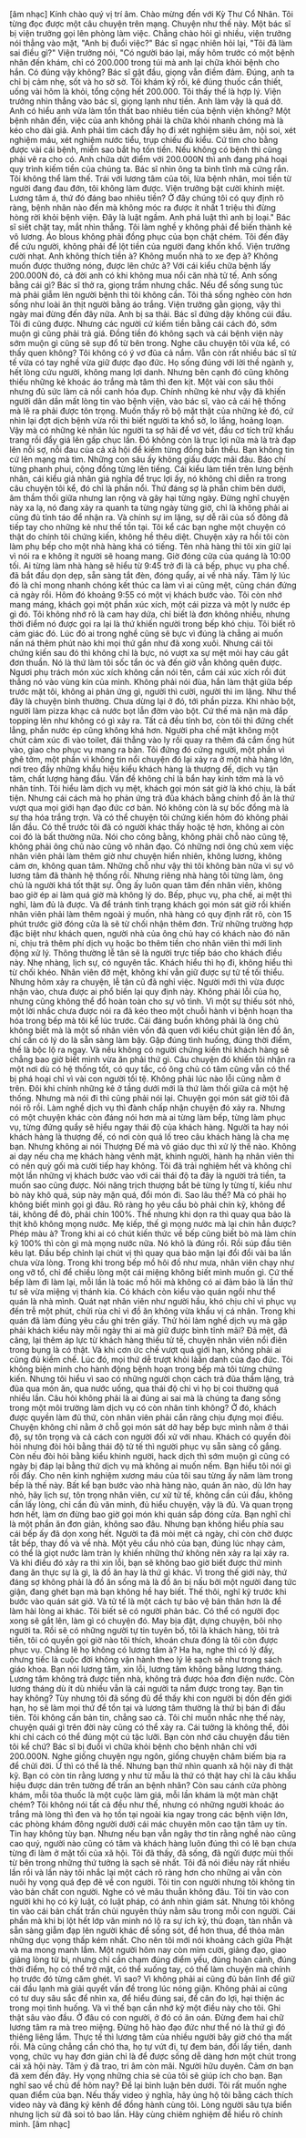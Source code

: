 [âm nhạc] Kính chào quý vị trí âm. Chào mừng đến với Kỳ Thư Cổ Nhân. Tôi từng đọc được một câu chuyện trên mạng. Chuyện như thế này. Một bác sĩ bị viện trưởng gọi lên phòng làm việc. Chẳng chào hỏi gì nhiều, viện trưởng nói thẳng vào mặt, "Anh bị đuổi việc?" Bác sĩ ngạc nhiên hỏi lại, "Tôi đã làm sai điều gì?" Viện trưởng nói, "Có người báo lại, mấy hôm trước có một bệnh nhân đến khám, chỉ có 200.000 trong túi mà anh lại chữa khỏi bệnh cho hắn. Có đúng vậy không? Bác sĩ gật đầu, giọng vẫn điềm đảm. Đúng, anh ta chỉ bị cảm nhẹ, sốt và ho sờ sờ. Tôi khám kỹ rồi, kê đúng thuốc cần thiết, uống vài hôm là khỏi, tổng cộng hết 200.000. Tôi thấy thế là hợp lý. Viện trưởng nhìn thẳng vào bác sĩ, giọng lạnh như tiền. Anh làm vậy là quá dở. Anh có hiểu anh vừa làm tổn thất bao nhiêu tiền của bệnh viện không? Một bệnh nhân đến, việc của anh không phải là chữa khỏi nhanh chóng mà là kéo cho dài giả. Anh phải tìm cách đẩy họ đi xét nghiệm siêu âm, nội soi, xét nghiệm máu, xét nghiệm nước tiểu, trụp chiếu đủ kiểu. Cứ tìm cho bằng được vài cái bệnh, miễn sao bắt họ tốn tiền. Nếu không có bệnh thì cũng phải vẽ ra cho có. Anh chữa dứt điểm với 200.000N thì anh đang phá hoại quy trình kiếm tiền của chúng ta. Bác sĩ nhìn ông ta bình tĩnh mà cứng rắn. Tôi không thể làm thế. Trái với lương tâm của tôi, lừa bệnh nhân, moi tiền từ người đang đau đớn, tôi không làm được. Viện trưởng bật cười khinh miệt. Lương tâm á, thứ đó đáng bao nhiêu tiền? Ở đây chúng tôi có quy định rõ ràng, bệnh nhân nào đến mà không móc ra được ít nhất 1 triệu thì đừng hòng rời khỏi bệnh viện. Đây là luật ngầm. Anh phá luật thì anh bị loại." Bác sĩ siết chặt tay, mắt nhìn thẳng. Tôi làm nghề y không phải để biến thành kẻ vô lương. Áo blous không phải đồng phục của bọn chặt chém. Tôi đến đây để cứu người, không phải để lột tiền của người đang khốn khổ. Viện trưởng cười nhạt. Anh không thích tiền à? Không muốn nhà to xe đẹp à? Không muốn được thưởng nóng, được lên chức à? Với cái kiểu chữa bệnh lấy 200.000N đó, cả đời anh có khi không mua nổi căn nhà tử tế. Anh sống bằng cái gì? Bác sĩ thở ra, giọng trầm nhưng chắc. Nếu để sống sung túc mà phải giẫm lên người bệnh thì tôi không cần. Tôi thả sống nghèo còn hơn sống như loài ăn thịt người bằng áo trắng. Viện trưởng gằn giọng, vậy thì ngày mai đừng đến đây nữa. Anh bị sa thải. Bác sĩ đứng dậy không cúi đầu. Tôi đi cũng được. Nhưng các người cứ kiếm tiền bằng cái cách đó, sớm muộn gì cũng phải trả giá. Đồng tiền đó không sạch và cái bệnh viện này sớm muộn gì cũng sẽ sụp đổ từ bên trong. Nghe câu chuyện tôi vừa kể, có thấy quen không? Tôi không có ý vơ đũa cả nắm. Vẫn còn rất nhiều bác sĩ tử tế vừa có tay nghề vừa giữ được đạo đức. Họ sống đúng với lời thề ngành y, hết lòng cứu người, không mang lợi danh. Nhưng bên cạnh đó cũng không thiếu những kẻ khoác áo trắng mà tâm thì đen kịt. Một vài con sâu thôi nhưng đủ sức làm cả nồi canh hóa đụp. Chính những kẻ như vậy đã khiến người dân dần mất lòng tin vào bệnh viện, vào bác sĩ, vào cả cái hệ thống mà lẽ ra phải được tôn trọng. Muốn thấy rõ bộ mặt thật của những kẻ đó, cứ nhìn lại đợt dịch bệnh vừa rồi thì biết người ta khổ sở, lo lắng, hoảng loạn. Vậy mà có những kẻ nhân lúc người ta sợ hãi để vơ vét, đầu cơ tích trữ khẩu trang rồi đẩy giá lên gấp chục lần. Đó không còn là trục lợi nữa mà là trà đạp lên nỗi sợ, nỗi đau của cả xã hội để kiếm từng đồng bẩn thểu. Bạn không tin cứ lên mạng mà tìm. Những con sâu ấy không giấu được mãi đâu. Báo chí từng phanh phui, cộng đồng từng lên tiếng. Cái kiểu làm tiền trên lưng bệnh nhân, cái kiểu giả nhân giả nghĩa để trục lợi ấy, nó không chỉ diễn ra trong câu chuyện tôi kể, đó chỉ là phần nổi. Thứ đáng sợ là phần chìm bên dưới, âm thầm thối giữa nhưng lan rộng và gây hại từng ngày. Đừng nghĩ chuyện này xa lạ, nó đang xảy ra quanh ta từng ngày từng giờ, chỉ là không phải ai cũng đủ tỉnh táo để nhận ra. Và chính sự im lặng, sự dễ rãi của số đông đã tiếp tay cho những kẻ như thế tồn tại. Tôi kể các bạn nghe một chuyện có thật do chính tôi chứng kiến, không hề thêu diệt. Chuyện xảy ra hồi tôi còn làm phụ bếp cho một nhà hàng khá có tiếng. Tên nhà hàng thì tôi xin giữ lại vì nói ra e không ít người sẽ hoang mang. Giờ đóng cửa của quáng là 10:00 tối. Ai từng làm nhà hàng sẽ hiểu từ 9:45 trở đi là cả bếp, phục vụ pha chế. đã bắt đầu dọn dẹp, sẵn sàng tắt đèn, đóng quẩy, ai về nhà nấy. Tâm lý lúc đó là chỉ mong nhanh chóng kết thúc ca làm vì ai cũng mệt, cũng chán đứng cả ngày rồi. Hôm đó khoảng 9:55 có một vị khách bước vào. Tôi còn nhớ mang máng, khách gọi một phần xúc xích, một cái pizza và một ly nước ép gì đó. Tôi không nhớ rõ là cam hay dứa, chỉ biết là đơn không nhiều, nhưng thời điểm nó được gọi ra lại là thứ khiến người trong bếp khó chịu. Tôi biết rõ cảm giác đó. Lúc đó ai trong nghề cũng sẽ bực vì đúng là chẳng ai muốn nấn ná thêm phút nào khi mọi thứ gần như đã xong xuôi. Nhưng cái tôi chứng kiến sau đó thì không chỉ là bực, nó vượt xa sự mệt mỏi hay cáu gắt đơn thuần. Nó là thứ làm tôi sốc tẩn óc và đến giờ vẫn không quên được. Ngươi phụ trách món xúc xích không cần nói tên, cầm cái xúc xích rồi đút thẳng nó vào vùng kín của mình. Không phải nói đùa, hắn làm thật giữa bếp trước mặt tôi, không ai phản ứng gì, người thì cười, người thì im lặng. Như thể đây là chuyện bình thường. Chưa dừng lại ở đó, tới phần pizza. Khi nhào bột, người làm pizza khạc cả nước bọt lẫn đờm vào bột. Cứ thế mà nặn mà đắp topping lên như không có gì xảy ra. Tất cả đều tỉnh bơ, còn tôi thì đứng chết lẳng, phần nước ép cũng không khá hơn. Người pha chế mặt không một chút cảm xúc đi vào toilet, đái thẳng vào ly rồi quay ra thêm đá cắm ống hút vào, giao cho phục vụ mang ra bàn. Tôi đứng đó cứng người, một phần vì ghê tởm, một phần vì không tin nổi chuyện đó lại xảy ra ở một nhà hàng lớn, nơi treo đầy những khẩu hiệu kiểu khách hàng là thượng đế, dịch vụ tận tâm, chất lượng hàng đầu. Vấn đề không chỉ là bẩn hay kinh tởm mà là vô nhân tính. Tôi hiểu làm dịch vụ mệt, khách gọi món sát giờ là khó chịu, là bất tiện. Nhưng cái cách mà họ phản ứng trả đũa khách bằng chính đồ ăn là thứ vượt qua mọi giới hạn đạo đức cơ bản. Nó không còn là sự bốc đồng mà là sự tha hóa trắng trợn. Và có thể chuyện tôi chứng kiến hôm đó không phải lần đầu. Có thể trước tôi đã có người khác thấy hoặc tệ hơn, không ai còn coi đó là bất thường nữa. Nói cho công bằng, không phải chỗ nào cũng tệ, không phải ông chủ nào cũng vô nhân đạo. Có những nơi ông chủ xem việc nhân viên phải làm thêm giờ như chuyện hiển nhiên, không lương, không cảm ơn, không quan tâm. Những chỗ như vậy thì tôi không bàn nữa vì sự vô lương tâm đã thành hệ thống rồi. Nhưng riêng nhà hàng tôi từng làm, ông chủ là người khá tốt thật sự. Ông ấy luôn quan tâm đến nhân viên, không bao giờ ép ai làm quá giờ mà không lý do. Bếp, phục vụ, pha chế, ai mệt thì nghỉ, làm đủ là được. Và để tránh tình trạng khách gọi món sát giờ rồi khiến nhân viên phải làm thêm ngoài ý muốn, nhà hàng có quy định rất rõ, còn 15 phút trước giờ đóng cửa là sẽ từ chối nhận thêm đơn. Trừ những trường hợp đặc biệt như khách quen, người nhà của ông chủ hay có khách nào đó năn nỉ, chịu trả thêm phí dịch vụ hoặc bo thêm tiền cho nhân viên thì mới linh động xử lý. Thông thường lễ tân sẽ là người trực tiếp báo cho khách điều này. Nhẹ nhàng, lịch sự, có nguyên tắc. Khách hiểu thì họ đi, không hiểu thì từ chối khéo. Nhân viên đỡ mệt, không khí vẫn giữ được sự tử tế tối thiểu. Nhưng hôm xảy ra chuyện, lễ tân cũ đã nghỉ việc. Người mới thì vừa được nhận vào, chưa được ai phổ biến lại quy định này. Không phải lỗi của họ, nhưng cũng không thể đổ hoàn toàn cho sự vô tình. Vì một sự thiếu sót nhỏ, một lời nhắc chưa được nói ra đã kéo theo một chuỗi hành vi bệnh hoạn tha hóa trong bếp mà tôi kể lúc trước. Cái đáng buồn không phải là ông chủ không biết mà là một số nhân viên vốn đã quen với kiểu chút giận lên đồ ăn, chỉ cần có lý do là sẵn sàng làm bậy. Gặp đúng tình huống, đúng thời điểm, thế là bộc lộ ra ngay. Và nếu không có người chứng kiến thì khách hàng sẽ chẳng bao giờ biết mình vừa ăn phải thứ gì. Câu chuyện đó khiến tôi nhận ra một nơi dù có hệ thống tốt, có quy tắc, có ông chủ có tâm cũng vẫn có thể bị phá hoại chỉ vì vài con người tồi tệ. Không phải lúc nào lỗi cũng nằm ở trên. Đôi khi chính những kẻ ở tầng dưới mới là thứ làm thối giữa cả một hệ thống. Nhưng mà nói đi thì cũng phải nói lại. Chuyện gọi món sát giờ tôi đã nói rõ rồi. Làm nghề dịch vụ thì đành chấp nhận chuyện đó xảy ra. Nhưng có một chuyện khác còn đáng nói hơn mà ai từng làm bếp, từng làm phục vụ, từng đứng quẩy sẽ hiểu ngay thái độ của khách hàng. Người ta hay nói khách hàng là thượng đế, có nơi còn quá lố treo câu khách hàng là cha mẹ bạn. Nhưng không ai nói Thượng Đế mà vô giáo dục thì xử lý thế nào. Không ai dạy nếu cha mẹ khách hàng vênh mặt, khinh người, hành hạ nhân viên thì có nên quỳ gối mà cười tiếp hay không. Tôi đã trải nghiệm hết và không chỉ một lần những vị khách bước vào với cái thái độ ta đây là người trả tiền, ta muốn sao cũng được. Nói năng trịch thượng bắt bẻ từng ly từng tí, kiểu như bò này khô quá, súp này mặn quá, đổi món đi. Sao lâu thế? Mà có phải họ không biết mình gọi gì đâu. Rõ ràng họ yêu cầu bò phải chín kỹ, không để tái, không để đỏ, phải chín 100%. Thế nhưng khi dọn ra thì quay qua bảo là thịt khô không mọng nước. Mẹ kiếp, thế gì mọng nước mà lại chín hẳn được? Phép màu à? Trong khi ai có chút kiến thức về bếp cũng biết bò mà làm chín kỹ 100% thì còn gì mà mọng nước nữa. Nó khô là đúng rồi. Rồi súp đầu tiên kêu lạt. Đầu bếp chỉnh lại chút vị thì quay qua bảo mặn lại đổi đổi vài ba lần chưa vừa lòng. Trong khi trong bếp mồ hôi đồ như mưa, nhân viên chạy như ong vỡ tổ, chỉ để chiều lòng một cái miệng không biết mình muốn gì. Cứ thế bếp làm đi làm lại, mỗi lần là toác mồ hôi mà không có ai đảm bảo là lần thứ tư sẽ vừa miệng vị thánh kia. Có khách còn kiểu vào quán ngồi như thể quán là nhà mình. Quát nạt nhân viên như người hầu, khó chịu chỉ vì phục vụ đến trễ một phút, chửi rùa chỉ vì đồ ăn không vừa khẩu vị cá nhân. Trong khi quán đã làm đúng yêu cầu ghi trên giấy. Thử hỏi làm nghề dịch vụ mà gặp phải khách kiểu này mỗi ngày thì ai mà giữ được bình tĩnh mãi? Đã mệt, đã căng, lại thêm áp lực từ khách hàng thiếu tử tế, chuyện nhân viên nổi điên trong bụng là có thật. Và khi cơn ức chế vượt quá giới hạn, không phải ai cũng đủ kiềm chế. Lúc đó, mọi thứ dễ trượt khỏi làằn danh của đạo đức. Tôi không biện minh cho hành động bệnh hoạn trong bếp mà tôi từng chứng kiến. Nhưng tôi hiểu vì sao có những người chọn cách trả đũa thầm lặng, trả đũa qua món ăn, qua nước uống, qua thái độ chỉ vì họ bị coi thường quá nhiều lần. Câu hỏi không phải là ai đúng ai sai mà là chúng ta đang sống trong một môi trường làm dịch vụ có còn nhân tính không? Ở đó, khách được quyền làm đủ thứ, còn nhân viên phải cắn răng chịu đựng mọi điều. Chuyện không chỉ nằm ở chỗ gọi món sát dở hay bếp bực mình nằm ở thái độ, sự tôn trọng và cả cách con người đối xử với nhau. Khách có quyền đòi hỏi nhưng đòi hỏi bằng thái độ tử tế thì người phục vụ sẵn sàng cố gắng. Còn nếu đòi hỏi bằng kiểu khinh người, hack dịch thì sớm muộn gì cũng có ngày bị đáp lại bằng thứ dịch vụ mà không ai muốn nếm. Bạn hiểu tôi nói gì rồi đấy. Cho nên kinh nghiệm xương máu của tôi sau từng ấy năm làm trong bếp là thế này. Bất kể bạn bước vào nhà hàng nào, quán ăn nào, dù lớn hay nhỏ, hãy lịch sự, tôn trọng nhân viên, cư xử tử tế, không cần cúi đầu, không cần lấy lòng, chỉ cần đủ văn minh, đủ hiểu chuyện, vậy là đủ. Và quan trọng hơn hết, làm ơn đừng bao giờ gọi món khi quán sắp đóng cửa. Bạn nghĩ chỉ là một phần ăn đơn giản, không sao đâu. Nhưng bạn không hiểu phía sau cái bếp ấy đã dọn xong hết. Người ta đã mòi mệt cả ngày, chỉ còn chờ được tắt bếp, thay đồ và về nhà. Một yêu cầu nhỏ của bạn, đúng lúc nhạy cảm, có thể là giọt nước làm tràn ly khiến những thứ không nên xảy ra lại xảy ra. Và khi điều đó xảy ra thì xin lỗi, bạn sẽ không bao giờ biết được thứ mình đang ăn thực sự là gì, là đồ ăn hay là thứ gì khác. Vì trong thế giới này, thứ đáng sợ không phải là đồ ăn sống mà là đồ ăn bị nấu bởi một người đang tức giận, đang ghét bạn mà bạn không hề hay biết. Thế thôi, nghĩ kỹ trước khi bước vào quán sát giở. Và tử tế là một cách tự bảo vệ bản thân hơn là để làm hài lòng ai khác. Tôi biết sẽ có người phản bác. Có thể có người đọc xong sẽ gắt lên, làm gì có chuyện đó. May bịa đặt, dựng chuyện, bôi nhọ người ta. Rồi sẽ có những người tự tin tuyên bố, tôi là khách hàng, tôi trả tiền, tôi có quyền gọi giờ nào tôi thích, khoán chưa đóng là tôi còn được phục vụ. Chẳng lẽ họ không có lương tâm à? Ha ha, nghe thì có lý đấy, nhưng tiếc là cuộc đời không vận hành theo lý lẽ sạch sẽ như trong sách giáo khoa. Bạn nói lương tâm, xin lỗi, lương tâm không bằng lương tháng. Lương tâm không trả được tiền nhà, không trả được hóa đơn điện nước. Còn lương tháng dù ít dù nhiều vẫn là cái người ta nắm được trong tay. Bạn tin hay không? Tùy nhưng tôi đã sống đủ để thấy khi con người bị dồn đến giới hạn, họ sẽ làm mọi thứ để tồn tại và lương tâm thường là thứ bị bán đi đầu tiên. Tôi không cần bản tin, chẳng sao cả. Tôi chỉ muốn nhắc nhẹ thế này, chuyện quái gì trên đời này cũng có thể xảy ra. Cái tưởng là không thể, đôi khi chỉ cách có thể đúng một cú tặc lưỡi. Bạn còn nhớ câu chuyện đầu tiên tôi kể chứ? Bác sĩ bị đuổi vì chữa khỏi bệnh cho bệnh nhân chỉ với 200.000N. Nghe giống chuyện ngụ ngôn, giống chuyện châm biếm bịa ra để chửi đời. Ừ thì có thể là thế. Nhưng bạn thử nhìn quanh xã hội này đi thật kỹ. Bạn có còn tin rằng lương y như từ mẫu là thứ có thật hay chỉ là câu khẩu hiệu được dán trên tường để trấn an bệnh nhân? Còn sau cánh cửa phòng khám, mỗi tõa thuốc là một cuộc làm giá, mỗi lần khám là một màn chặt chém? Tôi không nói tất cả đều như thế, nhưng có những người khoác áo trắng mà lòng thì đen và họ tồn tại ngoài kia ngay trong các bệnh viện lớn, các phòng khám đông người dưới cái mác chuyên môn cao tận tâm uy tín. Tin hay không tùy bạn. Nhưng nếu bạn vẫn ngây thơ tin rằng nghề nào cũng cao quý, người nào cũng có tâm và khách hàng luôn đúng thì có lẽ bạn chưa từng đi làm ở mặt tối của xã hội. Tôi đã thấy, đã sống, đã ngửi được mùi thối từ bên trong những thứ tưởng là sạch sẽ nhất. Tôi đã nói điều này rất nhiều lần rồi và lần này tôi nhắc lại một cách rõ ràng hơn cho những ai vẫn còn nuôi hy vọng quá đẹp đẽ về con người. Tôi tin con người nhưng tôi không tin vào bản chất con người. Nghe có vẻ mâu thuẫn không đâu. Tôi tin vào con người khi họ có kỷ luật, có luật pháp, có ánh nhìn giám sát. Nhưng tôi không tin vào cái bản chất trần chủi nguyên thủy nằm sâu trong mỗi con người. Cái phần mà khi bị lột hết lớp văn minh nó lộ ra sự ích kỷ, thủ đoạn, tàn nhẫn và sẵn sàng giẫm đạp lên người khác để sống sót, để hơn thua, để thỏa mãn những dục vọng thấp kém nhất. Cho nên tôi mới nói khoảng cách giữa Phật và ma mong manh lắm. Một người hôm nay còn mỉm cười, giảng đạo, giao giảng lòng từ bi, nhưng chỉ cần chạm đúng điểm yếu, đúng hoàn cảnh, đúng thời điểm, họ có thể trở mặt, có thể xuống tay, có thể làm chuyện mà chính họ trước đó từng căm ghét. Vì sao? Vì không phải ai cũng đủ bản lĩnh để giữ cái đầu lạnh mà giải quyết vấn đề trong lúc nóng giận. Không phải ai cũng có tư duy sâu sắc để nhìn xa, để hiểu đúng sai, để cân đo lợi, hại thiện ác trong mọi tình huống. Và vì thế bạn cần nhớ kỹ một điều này cho tôi. Ghi thật sâu vào đầu. Ở đâu có con người, ở đó có ân oán. Đừng đem hai chữ lương tâm ra mà treo miệng. Đừng hô hào đạo đức như thể nó là thứ gì đó thiêng liêng lắm. Thực tế thì lương tâm của nhiều người bây giờ chó tha mất rồi. Mà cũng chẳng cần chó tha, họ tự vứt đi, tự đem bán, đổi lấy tiền, danh vọng, chức vụ hay đơn giản chỉ là để được sống dễ dàng hơn một chút trong cái xã hội này. Tâm ý đã trao, tri âm còn mãi. Người hữu duyên. Cảm ơn bạn đã xem đến đây. Hy vọng những chia sẻ của tôi sẽ giúp ích cho bạn. Bạn nghĩ sao về chủ đề hôm nay? Để lại bình luận bên dưới. Tôi rất muốn nghe quan điểm của bạn. Nếu thấy video ý nghĩa, hãy ủng hộ tôi bằng cách thích video này và đăng ký kênh để đồng hành cùng tôi. Lòng người sâu tựa biển nhưng lịch sử đã soi tỏ bao lần. Hãy cùng chiêm nghiệm để hiểu rõ chính mình. [âm nhạc] 